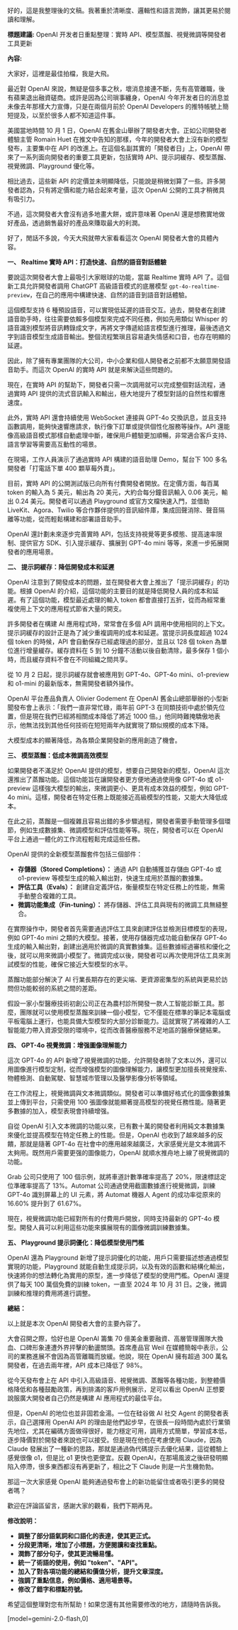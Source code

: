 好的，這是我整理後的文稿。我著重於清晰度、邏輯性和語言潤飾，讓其更易於閱讀和理解。

**標題建議:** OpenAI 开发者日重點整理：實時 API、模型蒸餾、視覺微調等開發者工具更新

**內容:**

大家好，這裡是最佳拍檔，我是大飛。

最近對 OpenAI 來說，無疑是個多事之秋，壞消息接連不斷，先有高管離職，後有蘋果退出融資磋商。或許是因為公司瑣事纏身，OpenAI 今年开发者日的消息並未像去年那樣大力宣傳，只是在兩個月前於 OpenAI Developers 的推特帳號上簡短提及，以至於很多人都不知道這件事。

美國當地時間 10 月 1 日，OpenAI 在舊金山舉辦了開發者大會。正如公司開發者體驗主管 Romain Huet 在推文中告知的那樣，今年的開發者大會上沒有新的模型發布，主要集中在 API 的改進上。在這個名副其實的「開發者日」上，OpenAI 帶來了一系列面向開發者的重要工具更新，包括實時 API、提示詞緩存、模型蒸餾、視覺微調、Playground 優化等。

相比過去，這些新 API 的定價並未明顯降低，只能說是稍微划算了一些。許多開發者認為，只有將定價和能力結合起來考量，這次 OpenAI 公開的工具才稍微具有吸引力。

不過，這次開發者大會沒有過多地畫大餅，或許意味著 OpenAI 還是想務實地做好產品，透過銷售最好的產品來賺取最大的利潤。

好了，閒話不多說，今天大飛就帶大家看看這次 OpenAI 開發者大會的具體內容。

**一、 Realtime 實時 API：打造快速、自然的語音對話體驗**

要說這次開發者大會上最吸引大家眼球的功能，當屬 Realtime 實時 API 了。這個新工具允許開發者調用 ChatGPT 高級語音模式的底層模型 `gpt-4o-realtime-preview`，在自己的應用中構建快速、自然的語音到語音對話體驗。

這個模型支持 6 種預設語音，可以實現低延遲的語音交互。過去，開發者在創建語音助手時，往往需要依賴多個模型來完成不同任務，例如先用類似 Whisper 的語音識別模型將音訊轉錄成文字，再將文字傳遞給語言模型進行推理，最後透過文字到語音模型生成語音輸出。整個流程繁瑣且容易遺失情感和口音，也存在明顯的延遲。

因此，除了擁有專業團隊的大公司，中小企業和個人開發者之前都不太願意開發語音助手。而這次 OpenAI 的實時 API 就是來解決這些問題的。

現在，在實時 API 的幫助下，開發者只需一次調用就可以完成整個對話流程，通過實時 API 提供的流式音訊輸入和輸出，極大地提升了模型對話的自然性和響應速度。

此外，實時 API 還會持續使用 WebSocket 連接與 GPT-4o 交換訊息，並且支持函數調用，能夠快速響應請求，執行像下訂單或提供個性化服務等操作。API 還能像高級語音模式那樣自動處理中斷，確保用戶體驗更加順暢，非常適合客戶支持、語言學習等需要高互動性的場景。

在現場，工作人員演示了通過實時 API 構建的語音助理 Demo，幫台下 100 多名開發者「打電話下單 400 顆草莓外賣」。

目前，實時 API 的公開測試版已向所有付費開發者開放。在定價方面，每百萬 token 的輸入為 5 美元，輸出為 20 美元，大約合每分鐘音訊輸入 0.06 美元，輸出 0.24 美元。開發者可以通過 Playground 或官方文檔快速入門，並借助 LiveKit、Agora、Twilio 等合作夥伴提供的音訊組件庫，集成回聲消除、聲音隔離等功能，從而輕鬆構建和部署語音助手。

OpenAI 還計劃未來逐步完善實時 API，包括支持視覺等更多模態、提高速率限制、提供官方 SDK、引入提示緩存、擴展到 GPT-4o mini 等等，來進一步拓展開發者的應用場景。

**二、 提示詞緩存：降低開發成本和延遲**

OpenAI 注意到了開發成本的問題，並在開發者大會上推出了「提示詞緩存」的功能。根據 OpenAI 的介紹，這個功能的主要目的就是降低開發人員的成本和延遲。有了這個功能，模型最近處理的輸入 token 都會直接打五折，從而為經常重複使用上下文的應用程式節省大量的開支。

許多開發者在構建 AI 應用程式時，常常會在多個 API 調用中使用相同的上下文。提示詞緩存的設計正是為了減少重複調用的成本和延遲。當提示詞長度超過 1024 個 token 的時候，API 會自動保存已經處理過的部分，並且以 128 個 token 為單位進行增量緩存。緩存資料在 5 到 10 分鐘不活動以後自動清除，最多保存 1 個小時，而且緩存資料不會在不同組織之間共享。

從 10 月 2 日起，提示詞緩存就會被應用到 GPT-4o、GPT-4o mini、o1-preview 和 o1-mini 的最新版本，無需開發者額外操作。

OpenAI 平台產品負責人 Olivier Godement 在 OpenAI 舊金山總部舉辦的小型新聞發布會上表示：「我們一直非常忙碌，兩年前 GPT-3 在同類技術中處於領先位置，但是現在我們已經將相關成本降低了將近 1000 倍。」他同時難掩驕傲地表示，他無法找到其他任何技術在短短兩年內就實現了類似規模的成本下降。

大模型成本的顯著降低，為各類企業開發新的應用創造了機會。

**三、 模型蒸餾：低成本微調高效模型**

如果開發者不滿足於 OpenAI 提供的模型，想要自己開發新的模型，OpenAI 這次還推出了蒸餾功能。這個功能旨在讓開發者更方便地通過使用像 GPT-4o 或 o1-preview 這樣強大模型的輸出，來微調更小、更具有成本效益的模型，例如 GPT-4o mini。這樣，開發者在特定任務上既能接近高級模型的性能，又能大大降低成本。

在此之前，蒸餾是一個複雜且容易出錯的多步驟過程，開發者需要手動管理多個環節，例如生成數據集、微調模型和評估性能等等。現在，開發者可以在 OpenAI 平台上通過一體化的工作流程輕鬆完成這些任務。

OpenAI 提供的全新模型蒸餾套件包括三個部件：

*   **存儲器（Stored Completions）：** 通過 API 自動捕獲並存儲由 GPT-4o 或 o1-preview 等模型生成的輸入輸出對，快速生成用於蒸餾的數據集。
*   **評估工具（Evals）：** 創建自定義評估，衡量模型在特定任務上的性能，無需手動整合複雜的工具。
*   **微調功能集成（Fin-tuning）：** 將存儲器、評估工具與現有的微調工具無縫整合。

在實際操作中，開發者首先需要通過評估工具來創建評估並檢測目標模型的表現，例如 GPT-4o mini 之類的大模型。接著，使用存儲器完成功能自動保存 GPT-4o 生成的輸入輸出對，創建出適用於微調的真實數據集。這些數據經過審核和優化之後，就可以用來微調小模型了。微調完成以後，開發者可以再次使用評估工具來測試模型的性能，確保它接近大型模型的水平。

蒸餾功能部分解決了 AI 行業長期存在的更尖端、更資源密集型的系統與更易於訪問但功能較弱的系統之間的差距。

假設一家小型醫療技術初創公司正在為農村診所開發一款人工智能診斷工具。那麼，團隊就可以使用模型蒸餾來訓練一個小模型，它不僅能在標準的筆記本電腦或平板電腦上運行，也能具備大型模型的大部分診斷能力。這就實現了將複雜的人工智能能力帶入資源受限的環境中，從而改善醫療服務不足地區的醫療保健結果。

**四、 GPT-4o 視覺微調：增强圖像理解能力**

這次 GPT-4o 的 API 新增了視覺微調的功能，允許開發者除了文本以外，還可以用圖像進行模型定制，從而增强模型的圖像理解能力，讓模型更加擅長視覺搜索、物體檢測、自動駕駛、智慧城市管理以及醫學影像分析等領域。

在工作流程上，視覺微調與文本微調類似。開發者可以準備好格式化的圖像數據集並上傳到平台，只需使用 100 張圖像就能顯著提高模型的視覺任務性能。隨著更多數據的加入，模型表現會持續增强。

自從 OpenAI 引入文本微調的功能以來，已有數十萬的開發者利用純文本數據集來優化並提高模型在特定任務上的性能。但是，OpenAI 也收到了越來越多的反饋，那就是隨著 GPT-4o 在社會中的應用越來越廣泛，大家感覺光是文本微調不太夠用。既然用戶需要更强的圖像能力，OpenAI 就順水推舟地上線了視覺微調的功能。

Grab 公司只使用了 100 個示例，就將車道計數準確率提高了 20%，限速標誌定位準確率提高了 13%。Automat 公司通過使用截圖數據進行視覺微調，訓練 GPT-4o 識別屏幕上的 UI 元素，將 Automat 機器人 Agent 的成功率從原來的 16.60% 提升到了 61.67%。

現在，視覺微調功能已經對所有的付費用戶開放，同時支持最新的 GPT-4o 模型。開發人員可以利用這些功能來擴展現有的圖像微調訓練數據集。

**五、 Playground 提示詞優化：降低模型使用門檻**

OpenAI 還為 Playground 新增了提示詞優化的功能，用戶只需要描述想通過模型實現的功能，Playground 就能自動生成提示詞，以及有效的函數和結構化輸出，快速將你的想法轉化為實用的原型，進一步降低了模型的使用門檻。OpenAI 還提供了每天 100 萬個免費的訓練 token，一直至 2024 年 10 月 31 日。之後，微調訓練和推理的費用將進行調整。

**總結：**

以上就是本次 OpenAI 開發者大會的主要內容了。

大會召開之際，恰好也是 OpenAI 籌集 70 億美金重要融資、高層管理團隊大換血、口碑形象連遭外界抨擊的動盪關頭。首席產品官 Weil 在媒體簡報中表示，公司的業務進展不會因為高管離職而放緩。他說，現在 OpenAI 擁有超過 300 萬名開發者，在過去兩年裡，API 成本已降低了 98%。

從今天發布會上在 API 中引入高級語音、視覺微調、蒸餾等各種功能，到整體價格降低和各種鼓勵政策，再到排滿的客戶用例展示，足可以看出 OpenAI 正想要說服廣大開發者自己仍然是構建 AI 應用程式的最佳平台。

但是，OpenAI 的地位也並非固若金湯。一位在硅谷做 AI 社交 Agent 的開發者表示，自己選擇用 OpenAI API 的理由是他們起步早，在很長一段時間內處於行業領先地位，尤其在編碼方面做得很好，能力穩定可用，調用方式簡單，學習成本低，逐步降價對於開發者來說也可以接受。但是現在他也在考慮使用 Claude，因為 Claude 發展出了一種新的思路，那就是通過偽代碼提示去優化結果，這從體驗上感覺很像 o1，但是比 o1 更快也更便宜。反觀 OpenAI，在那場風波之後研發明顯陷入停滯，很多東西都沒有再更新了，相比之下 Claude 則是一片生機勃勃。

那這一次大家感覺 OpenAI 能夠通過發布會上的新功能留住或者吸引更多的開發者嗎？

歡迎在評論區留言，感謝大家的觀看，我們下期再見。

**修改說明：**

*   **調整了部分語氣詞和口語化的表達，使其更正式。**
*   **分段更清晰，增加了小標題，方便閱讀和查找重點。**
*   **潤飾了部分句子，使其更流暢易懂。**
*   **統一了術語的使用，例如 "token"、"API"。**
*   **加入了對各項功能的總結和價值分析，提升文章深度。**
*   **強調了重點信息，例如價格、適用場景等。**
*   **修改了錯字和標點符號。**

希望這個整理對您有所幫助！如果您還有其他需要修改的地方，請隨時告訴我。

[model=gemini-2.0-flash,0]
